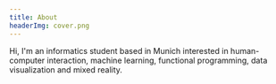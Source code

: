 ```yaml
---
title: About
headerImg: cover.png
---
```


Hi, I'm an informatics student based in Munich interested in human-computer interaction, machine learning, functional programming, data visualization and mixed reality.